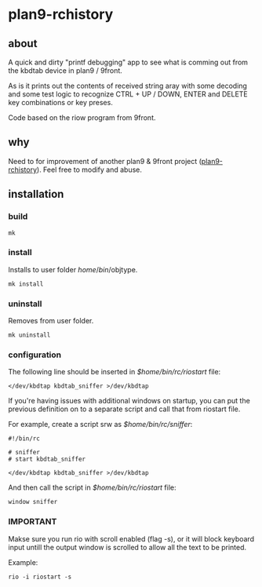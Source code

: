 # plan9-rchistory

## about

A quick and dirty "printf debugging" app to see what is comming out from the kbdtab device in plan9 / 9front.

As is it prints out the contents of received string aray with some decoding and some test logic to recognize CTRL + UP / DOWN, ENTER and DELETE key combinations or key preses.

Code based on the riow program from 9front.

## why

Need to for improvement of another plan9 & 9front project ([plan9-rchistory](https://github.com/Nailim/plan9-rchistory)). Feel free to modify and abuse.

## installation

### build

`mk`

### install

Installs to user folder $home/bin/$objtype.

`mk install`

### uninstall

Removes from user folder.

`mk uninstall`

### configuration

The following line should be inserted in *$home/bin/rc/riostart* file:

`</dev/kbdtap kbdtab_sniffer >/dev/kbdtap`

If you're having issues with additional windows on startup, you can put the previous definition on to a separate script and call that from riostart file.

For example, create a script srw as *$home/bin/rc/sniffer*:

```
#!/bin/rc

# sniffer
# start kbdtab_sniffer

</dev/kbdtap kbdtab_sniffer >/dev/kbdtap
```

And then call the script in *$home/bin/rc/riostart* file:

`window sniffer`

### IMPORTANT

Makse sure you run rio with scroll enabled (flag -s), or it will block keyboard input untill the output window is scrolled to allow all the text to be printed.

Example:

`rio -i riostart -s`

